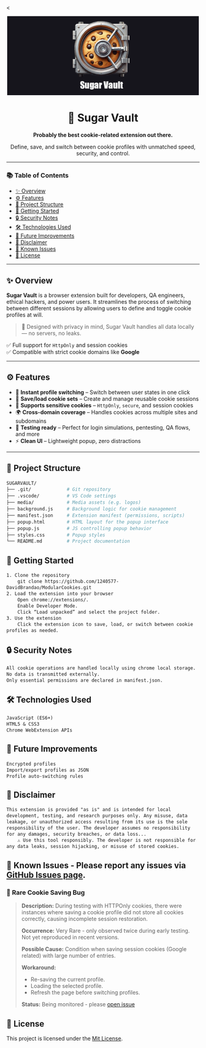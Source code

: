<<p align="center">
  <img src="media/logo-vault_wide.png" alt="Sugar Vault logo" width="500"/>
</p>

<h1 align="center">🍪 Sugar Vault</h1>
<p align="center"><strong>Probably the best cookie-related extension out there.</strong></p>
<p align="center">Define, save, and switch between cookie profiles with unmatched speed, security, and control.</p>

---

### 📚 Table of Contents

- [✨ Overview](#-overview)
- [⚙️ Features](#️-features)
- [📁 Project Structure](#-project-structure)
- [🚀 Getting Started](#-getting-started)
- [🔒 Security Notes](#-security-notes)
- [🛠️ Technologies Used](#️-technologies-used)
- [🧭 Future Improvements](#-future-improvements)
- [📢 Disclaimer](#-disclaimer)
- [🐞 Known Issues](#-known-issues)
- [📄 License](#-license)

---

## ✨ Overview

**Sugar Vault** is a browser extension built for developers, QA engineers, ethical hackers, and power users. It streamlines the process of switching between different sessions by allowing users to define and toggle cookie profiles at will.

> 🌟 Designed with privacy in mind, Sugar Vault handles all data locally — no servers, no leaks.

✅ Full support for `HttpOnly` and session cookies  
✅ Compatible with strict cookie domains like **Google**

---

## ⚙️ Features

- 🔄 **Instant profile switching** – Switch between user states in one click  
- 💾 **Save/load cookie sets** – Create and manage reusable cookie sessions  
- 🔐 **Supports sensitive cookies** – `HttpOnly`, `secure`, and session cookies  
- 🌍 **Cross-domain coverage** – Handles cookies across multiple sites and subdomains  
- 🧪 **Testing ready** – Perfect for login simulations, pentesting, QA flows, and more  
- ⚡ **Clean UI** – Lightweight popup, zero distractions  

---

## 📁 Project Structure

```bash
SUGARVAULT/
├── .git/             # Git repository
├── .vscode/          # VS Code settings
├── media/            # Media assets (e.g. logos)
├── background.js     # Background logic for cookie management
├── manifest.json     # Extension manifest (permissions, scripts)
├── popup.html        # HTML layout for the popup interface
├── popup.js          # JS controlling popup behavior
├── styles.css        # Popup styles
└── README.md         # Project documentation
```
## 🚀 Getting Started

    1. Clone the repository
        git clone https://github.com/1240577-DavidBrandao/ModularCookies.git
    2. Load the extension into your browser
        Open chrome://extensions/.
        Enable Developer Mode.
        Click “Load unpacked” and select the project folder.
    3. Use the extension
        Click the extension icon to save, load, or switch between cookie profiles as needed.

## 🔒 Security Notes

    All cookie operations are handled locally using chrome local storage.
    No data is transmitted externally.
    Only essential permissions are declared in manifest.json.

## 🛠️ Technologies Used

    JavaScript (ES6+)   
    HTML5 & CSS3
    Chrome WebExtension APIs
        
## 🧭 Future Improvements

    Encrypted profiles    
    Import/export profiles as JSON
    Profile auto-switching rules

## 📢 Disclaimer
    This extension is provided "as is" and is intended for local development, testing, and research purposes only. Any misuse, data leakage, or unauthorized access resulting from its use is the sole responsibility of the user. The developer assumes no responsibility for any damages, security breaches, or data loss...
        ⚠️ Use this tool responsibly. The developer is not responsible for any data leaks, session hijacking, or misuse of stored cookies.

## 🐞 Known Issues - Please report any issues via [GitHub Issues page](https://github.com/1240577-DavidBrandao/SugarVault/issues).

### 🔸 Rare Cookie Saving Bug
>
>
> **Description:**
> During testing with HTTPOnly cookies, there were instances where saving a cookie profile did not store all cookies correctly, causing incomplete session restoration.
>
> **Occurrence:**
> Very Rare - only observed twice during early testing. Not yet reproduced in recent versions.
>
> **Possible Cause:**
> Condition when saving session cookies (Google related) with large number of entries.
>
> **Workaround:**
> - Re-saving the current profile.
> - Loading the selected profile.
> - Refresh the page before switching profiles. 
>
> **Status:**
> Being monitored - please [open issue](https://github.com/1240577-DavidBrandao/SugarVault/issues)

## 📄 License
This project is licensed under the [Mit License](/LICENSE).
